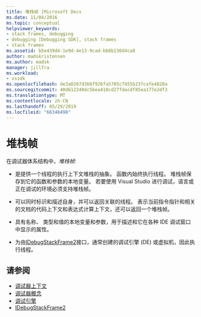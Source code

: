 ```yaml
---
title: 堆栈帧 |Microsoft Docs
ms.date: 11/04/2016
ms.topic: conceptual
helpviewer_keywords:
- stack frames, debugging
- debugging [Debugging SDK], stack frames
- stack frames
ms.assetid: b5e439d4-1e9d-4e13-9cad-bb8b136d4ca8
author: madskristensen
ms.author: madsk
manager: jillfra
ms.workload:
- vssdk
ms.openlocfilehash: de3a0267d366f926fa5705c7455b237cafe4820a
ms.sourcegitcommit: 40d612240dc5bea418cd27fdacdf85ea177e2df3
ms.translationtype: MT
ms.contentlocale: zh-CN
ms.lasthandoff: 05/29/2019
ms.locfileid: "66348498"
---
```

# <a name="stack-frames"></a>堆栈帧
在调试器体系结构中，*堆栈帧*:

- 是提供一个线程的执行上下文堆栈的抽象。 函数内始终执行线程。 堆栈帧保存到它的函数和参数的本地变量。 若要使用 Visual Studio 进行调试，语言或正在调试的环境必须支持堆栈帧。

- 可以同时标识和描述自身，并可以返回关联的线程。 表示当前指令指针和相关的文档的代码上下文和表达式计算上下文，还可以返回一个堆栈帧。

- 具有名称、 类型和值的本地变量和参数，用于描述和它在各种 IDE 调试窗口中显示的属性。

- 为由[IDebugStackFrame2](../../extensibility/debugger/reference/idebugstackframe2.md)接口，通常创建的调试引擎 (DE) 或虚拟机，因此执行线程。

## <a name="see-also"></a>请参阅
- [调试器上下文](../../extensibility/debugger/debugger-contexts.md)
- [调试器概念](../../extensibility/debugger/debugger-concepts.md)
- [调试引擎](../../extensibility/debugger/debug-engine.md)
- [IDebugStackFrame2](../../extensibility/debugger/reference/idebugstackframe2.md)